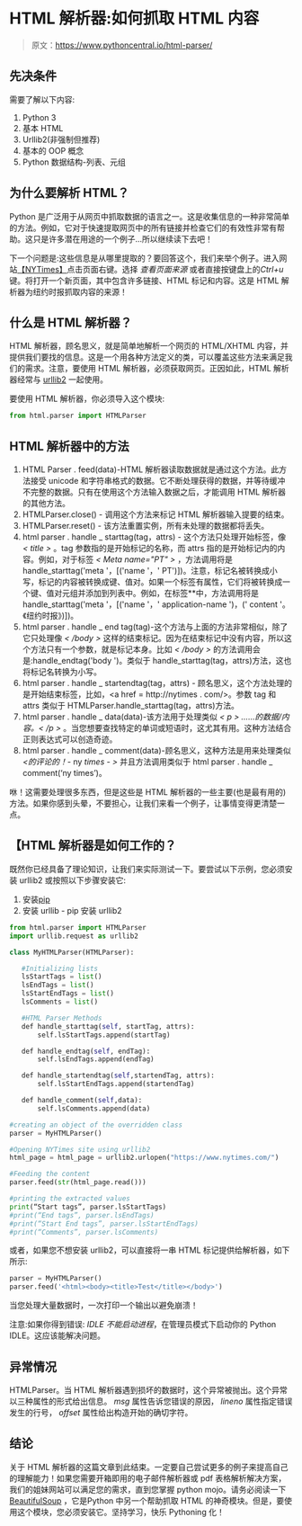 # HTML 解析器:如何抓取 HTML 内容

> 原文：<https://www.pythoncentral.io/html-parser/>

## 先决条件

需要了解以下内容:

1.  Python 3
2.  基本 HTML
3.  Urllib2(非强制但推荐)
4.  基本的 OOP 概念
5.  Python 数据结构-列表、元组

## 为什么要解析 HTML？

Python 是广泛用于从网页中抓取数据的语言之一。这是收集信息的一种非常简单的方法。例如，它对于快速提取网页中的所有链接并检查它们的有效性非常有帮助。这只是许多潜在用途的一个例子...所以继续读下去吧！

下一个问题是:这些信息是从哪里提取的？要回答这个，我们来举个例子。进入网站[【NYTimes】](https://www.nytimes.com/)点击页面右键。选择 *查看页面来源* 或者直接按键盘上的*Ctrl+u*键。将打开一个新页面，其中包含许多链接、HTML 标记和内容。这是 HTML 解析器为纽约时报抓取内容的来源！

## 什么是 HTML 解析器？

HTML 解析器，顾名思义，就是简单地解析一个网页的 HTML/XHTML 内容，并提供我们要找的信息。这是一个用各种方法定义的类，可以覆盖这些方法来满足我们的需求。注意，要使用 HTML 解析器，必须获取网页。正因如此，HTML 解析器经常与 [urllib2](https://docs.python.org/2/library/urllib2.html) 一起使用。

要使用 HTML 解析器，你必须导入这个模块:

```py
from html.parser import HTMLParser
```

## HTML 解析器中的方法

1.  HTML Parser . feed(data)-HTML 解析器读取数据就是通过这个方法。此方法接受 unicode 和字符串格式的数据。它不断处理获得的数据，并等待缓冲不完整的数据。只有在使用这个方法输入数据之后，才能调用 HTML 解析器的其他方法。
2.  HTMLParser.close() - 调用这个方法来标记 HTML 解析器输入提要的结束。
3.  HTMLParser.reset() - 该方法重置实例，所有未处理的数据都将丢失。
4.  html parser . handle _ starttag(tag，attrs) - 这个方法只处理开始标签，像 *< title >* 。tag 参数指的是开始标记的名称，而 attrs 指的是开始标记内的内容。例如，对于标签 *< Meta name="PT" >* ，方法调用将是 handle_starttag('meta '，[('name '，' PT')])。注意，标记名被转换成小写，标记的内容被转换成键、值对。如果一个标签有属性，它们将被转换成一个键、值对元组并添加到列表中。例如，在标签*<meta name = " application-name " content = " The New York Times "/>*中，方法调用将是 handle_starttag('meta '，[('name '，' application-name ')，(' content '。《纽约时报》)])。
5.  html parser . handle _ end tag(tag)-这个方法与上面的方法非常相似，除了它只处理像 *< /body >* 这样的结束标记。因为在结束标记中没有内容，所以这个方法只有一个参数，就是标记本身。比如 *< /body >* 的方法调用会是:handle_endtag('body ')。类似于 handle_starttag(tag，attrs)方法，这也将标记名转换为小写。
6.  html parser . handle _ startendtag(tag，attrs) - 顾名思义，这个方法处理的是开始结束标签，比如，<a href = http://nytimes . com/>。参数 tag 和 attrs 类似于 HTMLParser.handle_starttag(tag，attrs)方法。
7.  html parser . handle _ data(data)-该方法用于处理类似 *< p > ……的数据/内容。< /p >* 。当您想要查找特定的单词或短语时，这尤其有用。这种方法结合正则表达式可以创造奇迹。
8.  html parser . handle _ comment(data)-顾名思义，这种方法是用来处理类似 *<的评论的！-* ny *times - >* 并且方法调用类似于 html parser . handle _ comment(‘ny times’)。

咻！这需要处理很多东西，但是这些是 HTML 解析器的一些主要(也是最有用的)方法。如果你感到头晕，不要担心，让我们来看一个例子，让事情变得更清楚一点。

## 【HTML 解析器是如何工作的？

既然你已经具备了理论知识，让我们来实际测试一下。要尝试以下示例，您必须安装 urllib2 或按照以下步骤安装它:

1.  安装[pip](https://pip.pypa.io/en/stable/installation/)
2.  安装 urllib - pip 安装 urllib2

```py
from html.parser import HTMLParser
import urllib.request as urllib2

class MyHTMLParser(HTMLParser):

   #Initializing lists
   lsStartTags = list()
   lsEndTags = list()
   lsStartEndTags = list()
   lsComments = list()

   #HTML Parser Methods
   def handle_starttag(self, startTag, attrs):
       self.lsStartTags.append(startTag)

   def handle_endtag(self, endTag):
       self.lsEndTags.append(endTag)

   def handle_startendtag(self,startendTag, attrs):
       self.lsStartEndTags.append(startendTag)

   def handle_comment(self,data):
       self.lsComments.append(data)

#creating an object of the overridden class
parser = MyHTMLParser()

#Opening NYTimes site using urllib2
html_page = html_page = urllib2.urlopen("https://www.nytimes.com/")

#Feeding the content
parser.feed(str(html_page.read()))

#printing the extracted values
print(“Start tags”, parser.lsStartTags)
#print(“End tags”, parser.lsEndTags)
#print(“Start End tags”, parser.lsStartEndTags)
#print(“Comments”, parser.lsComments)
```

或者，如果您不想安装 urllib2，可以直接将一串 HTML 标记提供给解析器，如下所示:

```py
parser = MyHTMLParser()
parser.feed('<html><body><title>Test</title></body>')

```

当您处理大量数据时，一次打印一个输出以避免崩溃！

注意:如果你得到错误: *IDLE 不能启动进程*，在管理员模式下启动你的 Python IDLE。这应该能解决问题。

## 异常情况

HTMLParser。当 HTML 解析器遇到损坏的数据时，这个异常被抛出。这个异常以三种属性的形式给出信息。 *msg* 属性告诉您错误的原因， *lineno* 属性指定错误发生的行号， *offset* 属性给出构造开始的确切字符。

## 结论

关于 HTML 解析器的这篇文章到此结束。一定要自己尝试更多的例子来提高自己的理解能力！如果您需要开箱即用的电子邮件解析器或 pdf 表格解析解决方案，我们的姐妹网站可以满足您的需求，直到您掌握 python mojo。请务必阅读一下 [BeautifulSoup](https://www.crummy.com/software/BeautifulSoup/bs4/doc/) ，它是Python 中另一个帮助抓取 HTML 的神奇模块。但是，要使用这个模块，您必须安装它。坚持学习，快乐 Pythoning 化！